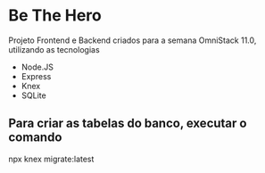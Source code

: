 # Be The Hero

Projeto Frontend e Backend criados para a semana OmniStack 11.0, utilizando as tecnologias

* Node.JS
* Express
* Knex
* SQLite

## Para criar as tabelas do banco, executar o comando

npx knex migrate:latest 